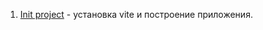 1. [Init project](https://github.com/Mulwor/note-app/commit/3f569deabcff4b9740f3a4feaece318e8758f6b2) - установка vite и построение приложения.